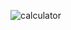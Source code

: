 ![calculator](https://github.com/abulkalam1s/Web-Development-Projects/assets/92838421/dceb3b83-7407-487e-9a37-a4c6c4bb9fbc)
